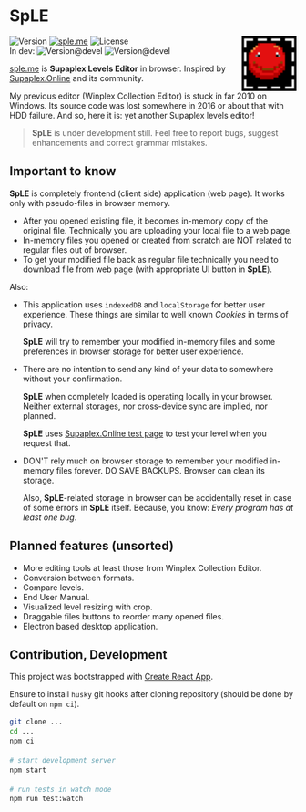 # SpLE

<img src="public/favicon.svg" alt="sd-ed" align="right" width="96" height="96">

![Version](https://img.shields.io/github/package-json/v/vovan-ve/supaplex-levels-editor)
[![sple.me](https://img.shields.io/badge/https-sple.me-blue)](https://sple.me)
![License](https://img.shields.io/github/license/vovan-ve/supaplex-levels-editor)
<br>
In dev:
![Version@devel](https://img.shields.io/github/package-json/v/vovan-ve/supaplex-levels-editor/devel)
![Version@devel](https://img.shields.io/github/last-commit/vovan-ve/supaplex-levels-editor/devel)

[sple.me](https://sple.me) is **Supaplex Levels Editor** in browser. Inspired by
[Supaplex.Online][spo] and its community.

My previous editor (Winplex Collection Editor) is stuck in far 2010 on Windows.
Its source code was lost somewhere in 2016 or about that with HDD failure. And
so, here it is: yet another Supaplex levels editor!

> **SpLE** is under development still. Feel free to report bugs, suggest
> enhancements and correct grammar mistakes.

## Important to know

**SpLE** is completely frontend (client side) application (web page). It works
only with pseudo-files in browser memory.

- After you opened existing file, it becomes in-memory copy of the original
  file. Technically you are uploading your local file to a web page.
- In-memory files you opened or created from scratch are NOT related to regular
  files out of browser.
- To get your modified file back as regular file technically you need to
  download file from web page (with appropriate UI button in **SpLE**).

Also:

- This application uses `indexedDB` and `localStorage` for better user
  experience. These things are similar to well known _Cookies_ in terms of
  privacy.

  **SpLE** will try to remember your modified in-memory files and some
  preferences in browser storage for better user experience.

- There are no intention to send any kind of your data to somewhere without your
  confirmation.

  **SpLE** when completely loaded is operating locally in your browser. Neither
  external storages, nor cross-device sync are implied, nor planned.

  **SpLE** uses [Supaplex.Online test page][spo.test] to test your level when
  you request that.

- DON'T rely much on browser storage to remember your modified in-memory files
  forever. DO SAVE BACKUPS. Browser can clean its storage.

  Also, **SpLE**-related storage in browser can be accidentally reset in case of
  some errors in **SpLE** itself. Because, you know: _Every program has at least
  one bug_.

## Planned features (unsorted)

- More editing tools at least those from Winplex Collection Editor.
- Conversion between formats.
- Compare levels.
- End User Manual.
- Visualized level resizing with crop.
- Draggable files buttons to reorder many opened files.
- Electron based desktop application.

## Contribution, Development

This project was bootstrapped with [Create React App][cra].

Ensure to install `husky` git hooks after cloning repository (should be done by
default on `npm ci`).

```sh
git clone ...
cd ...
npm ci

# start development server
npm start

# run tests in watch mode
npm run test:watch
```

[cra]: https://github.com/facebook/create-react-app
[spo]: https://www.supaplex.online/
[spo.test]: https://www.supaplex.online/test/
